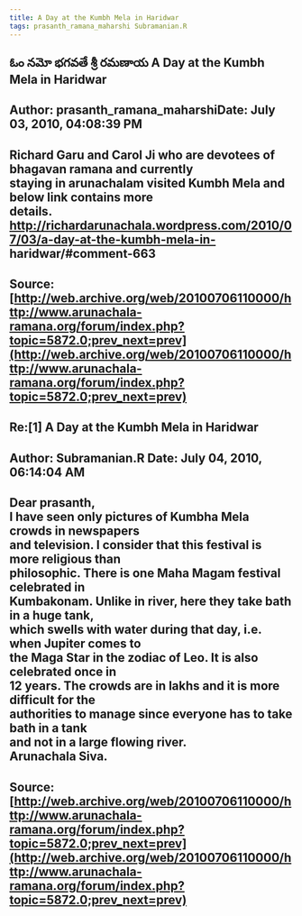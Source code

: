 ```yaml
--- 
title: A Day at the Kumbh Mela in Haridwar   
tags: prasanth_ramana_maharshi Subramanian.R  
---  
```

## ఓం నమో భగవతే శ్రీ రమణాయ A Day at the Kumbh Mela in Haridwar  
Author: prasanth_ramana_maharshiDate: July 03, 2010, 04:08:39 PM  
---  
Richard Garu and Carol Ji who are devotees of bhagavan ramana and currently  
staying in arunachalam visited Kumbh Mela and below link contains more  
details.   
http://richardarunachala.wordpress.com/2010/07/03/a-day-at-the-kumbh-mela-in-  
haridwar/#comment-663
 ---  
Source:[http://web.archive.org/web/20100706110000/http://www.arunachala-ramana.org/forum/index.php?topic=5872.0;prev_next=prev](http://web.archive.org/web/20100706110000/http://www.arunachala-ramana.org/forum/index.php?topic=5872.0;prev_next=prev)   
---  

## Re:[1] A Day at the Kumbh Mela in Haridwar  
Author: Subramanian.R       Date: July 04, 2010, 06:14:04 AM  
---  
Dear prasanth,   
I have seen only pictures of Kumbha Mela crowds in newspapers   
and television. I consider that this festival is more religious than   
philosophic. There is one Maha Magam festival celebrated in   
Kumbakonam. Unlike in river, here they take bath in a huge tank,   
which swells with water during that day, i.e. when Jupiter comes to   
the Maga Star in the zodiac of Leo. It is also celebrated once in   
12 years. The crowds are in lakhs and it is more difficult for the   
authorities to manage since everyone has to take bath in a tank   
and not in a large flowing river.   
Arunachala Siva.
 ---  
Source:[http://web.archive.org/web/20100706110000/http://www.arunachala-ramana.org/forum/index.php?topic=5872.0;prev_next=prev](http://web.archive.org/web/20100706110000/http://www.arunachala-ramana.org/forum/index.php?topic=5872.0;prev_next=prev)   
---  

